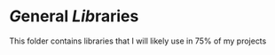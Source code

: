 # *G*eneral *Lib*raries
This folder contains libraries that I will likely use in 75% of my projects
